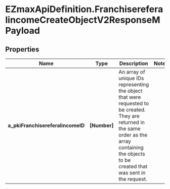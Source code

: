 # EZmaxApiDefinition.FranchisereferalincomeCreateObjectV2ResponseMPayload

## Properties

Name | Type | Description | Notes
------------ | ------------- | ------------- | -------------
**a_pkiFranchisereferalincomeID** | **[Number]** | An array of unique IDs representing the object that were requested to be created.  They are returned in the same order as the array containing the objects to be created that was sent in the request. | 


